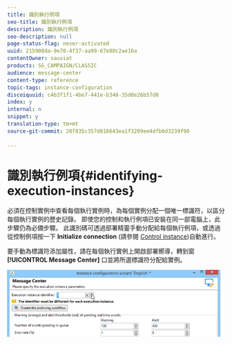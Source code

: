 ```yaml
---
title: 識別執行例項
seo-title: 識別執行例項
description: 識別執行例項
seo-description: null
page-status-flag: never-activated
uuid: 215908da-9e70-4f37-aa99-67e80c2ae16a
contentOwner: sauviat
products: SG_CAMPAIGN/CLASSIC
audience: message-center
content-type: reference
topic-tags: instance-configuration
discoiquuid: c4b3f1f1-4be7-441e-b348-35d0e26b57d8
index: y
internal: n
snippet: y
translation-type: tm+mt
source-git-commit: 20f835c357d016643ea1f3209ee4dfb6d3239f90

---
```



# 識別執行例項{#identifying-execution-instances}

必須在控制實例中查看每個執行實例時，為每個實例分配一個唯一標識符，以區分每個執行實例的歷史記錄。 即使您的控制和執行例項已安裝在同一部電腦上，此步驟仍為必備步驟。 此識別碼可透過部署精靈手動分配給每個執行例項，或透過從控制例項按一下 **Initialize connection** (請參閱 [Control instance](../../message-center/using/creating-a-shared-connection.md#control-instance))自動進行。

要手動為標識符添加屬性，請在每個執行實例上開啟部署嚮導，轉到窗 **[!UICONTROL Message Center]** 口並將所選標識符分配給實例。

![](assets/messagecenter_id_execinstance_001.png)

